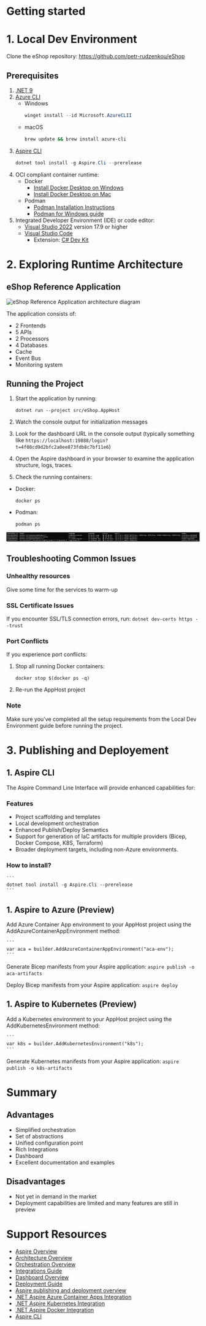 # Getting started

# 1. Local Dev Environment

Clone the eShop repository: https://github.com/petr-rudzenkou/eShop

## Prerequisites
1. [.NET 9](https://dotnet.microsoft.com/en-us/download)
2. [Azure CLI](https://learn.microsoft.com/en-us/cli/azure/install-azure-cli)
   - Windows
     ```powershell
     winget install --id Microsoft.AzureCLII
     ```
   - macOS
     ```bash
     brew update && brew install azure-cli
     ```
3. [Aspire CLI](https://learn.microsoft.com/en-us/dotnet/aspire/cli/install)
     ```powershell
     dotnet tool install -g Aspire.Cli --prerelease
     ```
4. OCI compliant container runtime:
   - Docker
      - [Install Docker Desktop on Windows](https://docs.docker.com/desktop/setup/install/windows-install/)
      - [Install Docker Desktop on Mac](https://docs.docker.com/desktop/setup/install/mac-install/)
   - Podman
      - [Podman Installation Instructions](https://podman.io/docs/installation)
      - [Podman for Windows guide](https://github.com/containers/podman/blob/main/docs/tutorials/podman-for-windows.md)
5. Integrated Developer Environment (IDE) or code editor:
   - [Visual Studio 2022](https://visualstudio.microsoft.com/vs/) version 17.9 or higher
   - [Visual Studio Code](https://code.visualstudio.com/)
     - Extension: [C# Dev Kit](https://marketplace.visualstudio.com/items?itemName=ms-dotnettools.csdevkit)

# 2. Exploring Runtime Architecture

## eShop Reference Application

![eShop Reference Application architecture diagram](img/eshop_architecture.png)

The application consists of:
 - 2 Frontends
 - 5 APIs
 - 2 Processors
 - 4 Databases
 - Cache
 - Event Bus
 - Monitoring system

## Running the Project

1. Start the application by running:
   ```
   dotnet run --project src/eShop.AppHost
   ```

2. Watch the console output for initialization messages

3. Look for the dashboard URL in the console output (typically something like `https://localhost:19888/login?t=4f08cd9d2bfc2a0ee873fdb8c7bf11e6`)

4. Open the Aspire dashboard in your browser to examine the application structure, logs, traces.

5. Check the running containers:
- Docker:
    ```
    docker ps
    ```
- Podman:
    ```
    podman ps
    ```

![Container list](img/container_list.png)

## Troubleshooting Common Issues

### Unhealthy resources
Give some time for the services to warm-up

### SSL Certificate Issues
If you encounter SSL/TLS connection errors, run:
    ```
    dotnet dev-certs https --trust
    ```

### Port Conflicts
If you experience port conflicts:
1. Stop all running Docker containers:
   ```
   docker stop $(docker ps -q)
   ```
2. Re-run the AppHost project

### Note
Make sure you've completed all the setup requirements from the Local Dev Environment guide before running the project.

# 3. Publishing and Deployement

## 1. Aspire CLI
The Aspire Command Line Interface will provide enhanced capabilities for:

### Features
- Project scaffolding and templates
- Local development orchestration
- Enhanced Publish/Deploy Semantics
- Support for generation of IaC artifacts for multiple providers (Bicep, Docker Compose, K8S, Terraform)
- Broader deployment targets, including non-Azure environments.

### How to install?

    ```
    dotnet tool install -g Aspire.Cli --prerelease
    ```

## 1. Aspire to Azure (Preview)

Add Azure Container App environment to your AppHost project using the AddAzureContainerAppEnvironment method:

    ```
    var aca = builder.AddAzureContainerAppEnvironment("aca-env");
    ```

Generate Bicep manifests from your Aspire application:
    ```
    aspire publish -o aca-artifacts
    ```

Deploy Bicep manifests from your Aspire application:
    ```
    aspire deploy
    ```

## 1. Aspire to Kubernetes (Preview)

Add a Kubernetes environment to your AppHost project using the AddKubernetesEnvironment method:

    ```
    var k8s = builder.AddKubernetesEnvironment("k8s");
    ```

Generate Kubernetes manifests from your Aspire application:
    ```
    aspire publish -o k8s-artifacts
    ```

# Summary

## Advantages
 - Simplified orchestration
 - Set of abstractions
 - Unified configuration point
 - Rich Integrations
 - Dashboard
 - Excellent documentation and examples

## Disadvantages
 - Not yet in demand in the market
 - Deployment capabilities are limited and many features are still in preview


# Support Resources
- [Aspire Overview](https://learn.microsoft.com/en-us/dotnet/aspire/get-started/aspire-overview)
- [Architecture Overview](https://learn.microsoft.com/en-us/dotnet/aspire/architecture/overview)
- [Orchestration Overview](https://learn.microsoft.com/en-us/dotnet/aspire/fundamentals/app-host-overview)
- [Integrations Guide](https://learn.microsoft.com/en-us/dotnet/aspire/fundamentals/integrations-overview)
- [Dashboard Overview](https://learn.microsoft.com/en-us/dotnet/aspire/fundamentals/dashboard/overview)
- [Deployment Guide](https://learn.microsoft.com/en-us/dotnet/aspire/deployment/overview)
- [Aspire publishing and deployment overview](https://learn.microsoft.com/en-us/dotnet/aspire/deployment/overview)
- [.NET Aspire Azure Container Apps Integration](https://learn.microsoft.com/en-us/dotnet/aspire/azure/configure-aca-environments)
- [.NET Aspire Kubernetes Integration](https://learn.microsoft.com/en-us/dotnet/aspire/deployment/kubernetes-integration)
- [.NET Aspire Docker Integration](https://learn.microsoft.com/en-us/dotnet/aspire/deployment/docker-integration)
- [Aspire CLI](https://learn.microsoft.com/en-us/dotnet/aspire/cli/install)